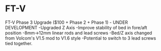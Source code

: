 # FT-V

FT-V Phase 3 Upgrade ($100 + Phase 2 + Phase 1) - UNDER DEVELOPMENT
     -Upgraded Z Axis
     -Improve stability of bed in fore/aft position
     -8mm->12mm linear rods and lead screws
     -Bed/Z axis changed from Volcom's V1.5 mod to V1.6 style
     -Potential to switch to 3 lead screws tied together.